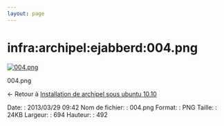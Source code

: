 ```yaml
---
layout: page
---
```


infra:archipel:ejabberd:004.png
===============================

[![004.png](../../..//assets/media/infra/archipel/ejabberd/004.png@cache=&w=694&h=492 "004.png")](../../..//assets/media/infra/archipel/ejabberd/004.png@cache= "Afficher le fichier original")

004.png

← Retour à [Installation de archipel sous ubuntu
10.10](../../../../infra/archipel.html "infra:archipel")

Date:
:   2013/03/29 09:42
Nom de fichier:
:   004.png
Format:
:   PNG
Taille:
:   24KB
Largeur:
:   694
Hauteur:
:   492


